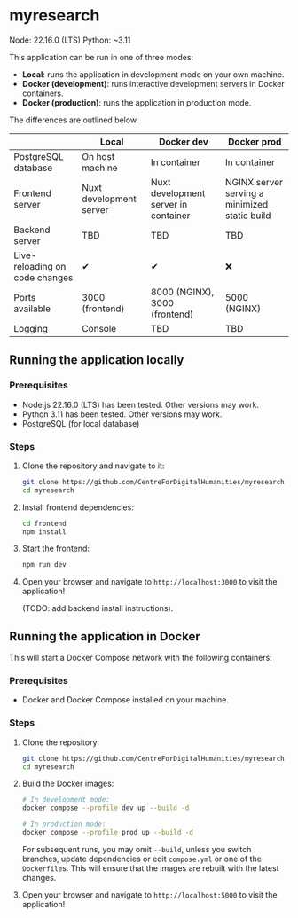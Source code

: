 # myresearch

Node: 22.16.0 (LTS)
Python: ~3.11

This application can be run in one of three modes:

- **Local**: runs the application in development mode on your own machine.
- **Docker (development)**: runs interactive development servers in Docker containers.
- **Docker (production)**: runs the application in production mode.

The differences are outlined below.

| | Local | Docker dev | Docker prod |
| --- | --- | --- | --- |
| PostgreSQL database | On host machine | In container | In container |
| Frontend server | Nuxt development server | Nuxt development server in container | NGINX server serving a minimized static build |
| Backend server | TBD | TBD | TBD |
| Live-reloading on code changes | ✔ | ✔ | ❌ |
| Ports available | 3000 (frontend) | 8000 (NGINX), 3000 (frontend) | 5000 (NGINX) |
| Logging | Console | TBD | TBD |


## Running the application locally

### Prerequisites

- Node.js 22.16.0 (LTS) has been tested. Other versions may work.
- Python 3.11 has been tested. Other versions may work.
- PostgreSQL (for local database)

### Steps
1. Clone the repository and navigate to it:
   ```bash
   git clone https://github.com/CentreForDigitalHumanities/myresearch
   cd myresearch
   ```

2. Install frontend dependencies:
    ```bash
    cd frontend
    npm install
    ```

3. Start the frontend:
    ```bash
    npm run dev
    ```

4. Open your browser and navigate to `http://localhost:3000` to visit the application!


    (TODO: add backend install instructions).


## Running the application in Docker

This will start a Docker Compose network with the following containers:

### Prerequisites

- Docker and Docker Compose installed on your machine.

### Steps
1. Clone the repository:
   ```bash
   git clone https://github.com/CentreForDigitalHumanities/myresearch
   cd myresearch
   ```

2. Build the Docker images:

   ```bash
   # In development mode:
   docker compose --profile dev up --build -d

   # In production mode:
   docker compose --profile prod up --build -d
   ```

    For subsequent runs, you may omit `--build`, unless you switch branches, update dependencies or edit `compose.yml` or one of the `Dockerfile`s. This will ensure that the images are rebuilt with the latest changes.

3. Open your browser and navigate to `http://localhost:5000` to visit the application!
